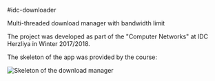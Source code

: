 #idc-downloader

Multi-threaded download manager with bandwidth limit

The project was developed as part of the "Computer Networks" at IDC Herzliya in Winter 2017/2018.

The skeleton of the app was provided by the course:

![Skeleton of the download manager](https://user-images.githubusercontent.com/15627894/35052163-95f03104-fbaf-11e7-8db5-0284e82277bd.png)
